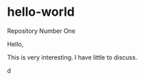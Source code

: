 # hello-world
Repository Number One

Hello,

This is very interesting. I have little to discuss. 

d
